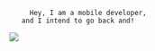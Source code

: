 

         Hey, I am a mobile developer,
       and I intend to go back and!
<img src="http://68.media.tumblr.com/eb36bf6b8cabff5ebb57935028e107c3/tumblr_o3ye5sHnDK1sa6u20o1_400.gif">
